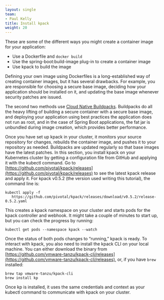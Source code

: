 ```yaml
---
layout: single
team:
- Paul Kelly
title: Install kpack
weight: 20
---
```


These are some of the different ways you might create a container image for your application: 

* Use a Dockerfile and `docker build` 
* Use the spring-boot:build-image plug-in to create a container image
* Use kpack to build the image

Defining your own image using Dockerfiles is a long-established way of creating container images, but it has several drawbacks. For example, you are responsible for choosing a secure base image, deciding how your application should be installed on it, and updating the base image whenever security patches are issued.  

The second two methods use [Cloud Native Buildpacks](https://buildpacks.io). Buildpacks do all the heavy lifting of building a secure container with a secure base image, and deploying your application using best practices the application does not run as root, and in the case of Spring Boot applications, the fat jar is unbundled during image creation, which provides better performance. 

Once you have set up kpack in your cluster, it monitors your source repository for changes, rebuilds the container image, and pushes it to your repository as needed. Buildpacks are updated regularly so that base images have the latest patches. In this section, you install kpack on your Kubernetes cluster by getting a configuration file from GitHub and applying it with the kubectl command. Go to [https://github.com/pivotal/kpack/releases](https://github.com/pivotal/kpack/releases) to see the latest kpack release and apply it. For kpack v0.5.2 (the version used writing this tutorial), the command line is: 


```
kubectl apply -f   
   https://github.com/pivotal/kpack/releases/download/v0.5.2/release-0.5.2.yaml
```


This creates a kpack namespace on your cluster and starts pods for the kpack controller and webhook. It might take a couple of minutes to start up, but you can check the progress by running: 


```
kubectl get pods --namespace kpack --watch
```


Once the status of both pods changes to “running,” kpack is ready. To interact with kpack, you also need to install the kpack CLI on your local machine. You can either download the binary from [https://github.com/vmware-tanzu/kpack-cli/releases](https://github.com/vmware-tanzu/kpack-cli/releases), or, if you have `brew` installed: 


```
brew tap vmware-tanzu/kpack-cli
brew install kp
```


Once kp is installed, it uses the same credentials and context as your kubectl command to communicate with kpack on your cluster.
